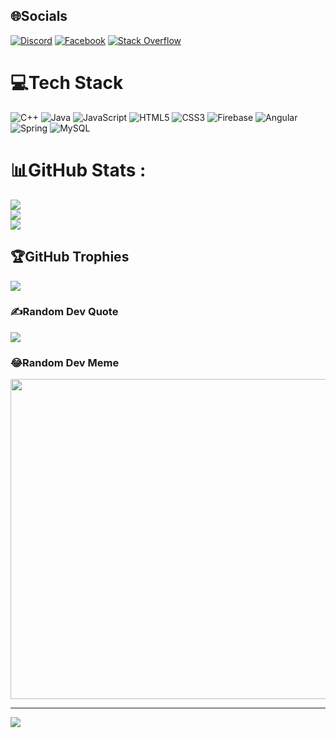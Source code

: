 
## 🌐Socials
[![Discord](https://img.shields.io/badge/Discord-%237289DA.svg?logo=discord&logoColor=white)](htttps://discord.gg/Amid#2998) [![Facebook](https://img.shields.io/badge/Facebook-%231877F2.svg?logo=Facebook&logoColor=white)](https://facebook.com/https://www.facebook.com/seosos23) [![Stack Overflow](https://img.shields.io/badge/-Stackoverflow-FE7A16?logo=stack-overflow&logoColor=white)](https://stackoverflow.com/users/25008175) 

# 💻Tech Stack
![C++](https://img.shields.io/badge/c++-%2300599C.svg?style=for-the-badge&logo=c%2B%2B&logoColor=white) ![Java](https://img.shields.io/badge/java-%23ED8B00.svg?style=for-the-badge&logo=java&logoColor=white) ![JavaScript](https://img.shields.io/badge/javascript-%23323330.svg?style=for-the-badge&logo=javascript&logoColor=%23F7DF1E) ![HTML5](https://img.shields.io/badge/html5-%23E34F26.svg?style=for-the-badge&logo=html5&logoColor=white) ![CSS3](https://img.shields.io/badge/css3-%231572B6.svg?style=for-the-badge&logo=css3&logoColor=white) ![Firebase](https://img.shields.io/badge/firebase-%23039BE5.svg?style=for-the-badge&logo=firebase) ![Angular](https://img.shields.io/badge/angular-%23DD0031.svg?style=for-the-badge&logo=angular&logoColor=white) ![Spring](https://img.shields.io/badge/spring-%236DB33F.svg?style=for-the-badge&logo=spring&logoColor=white) ![MySQL](https://img.shields.io/badge/mysql-%2300f.svg?style=for-the-badge&logo=mysql&logoColor=white)
# 📊GitHub Stats :
![](https://github-readme-stats.vercel.app/api?username=Tung2302&theme=radical&hide_border=false&include_all_commits=true&count_private=true)<br/>
![](https://github-readme-streak-stats.herokuapp.com/?user=Tung2302&theme=radical&hide_border=false)<br/>
![](https://github-readme-stats.vercel.app/api/top-langs/?username=Tung2302&theme=radical&hide_border=false&include_all_commits=true&count_private=true&layout=compact)

## 🏆GitHub Trophies
![](https://github-trophies.vercel.app/?username=Tung2302&theme=juicyfresh&no-frame=false&no-bg=false&margin-w=4)

### ✍️Random Dev Quote
![](https://quotes-github-readme.vercel.app/api?type=horizontal&theme=radical)

### 😂Random Dev Meme
<img src="[https://random-memer.herokuapp.com/](https://blog.enterprisedna.co/wp-content/uploads/2023/06/jase888_a_photo_of_a_panda_bear_programming_on_a_computer_moder_d6cde95e-4b74-40ed-be3b-98a3964a2537-1280x731.png)" width="512px"/>

---
[![](https://visitcount.itsvg.in/api?id=Tung2302&icon=2&color=3)](https://visitcount.itsvg.in)

